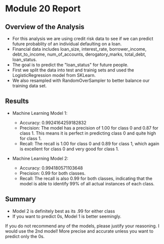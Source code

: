 # Module 20 Report

## Overview of the Analysis
* For this analysis we are using credit risk data to see if we can predict future probablity of an individual defaulting on a loan.
* Financial data includes loan_size,	interest_rate,	borrower_income,	debt_to_income,	num_of_accounts,	derogatory_marks,	total_debt,	loan_status.
* The goal is to predict the "loan_status" for future people.
* First we split the data into test and trainig sets and used the LogisticRegression model from SKLearn.
* We also resampled with RandomOverSampler to better balance our training data set.

## Results
* Machine Learning Model 1:
  * Accuracy: 0.9924164259182832
  * Precision: The model has a precision of 1.00 for class 0 and 0.87 for class 1. This means it is perfect in predicting class 0 and quite high for class 1.
  * Recall: The recall is 1.00 for class 0 and 0.89 for class 1, which again is excellent for class 0 and very good for class 1.

* Machine Learning Model 2:
  * Accuracy: 0.994180571103648
  * Precision: 0.99 for both classes.
  * Recall: The recall is also 0.99 for both classes, indicating that the model is able to identify 99% of all actual instances of each class.

## Summary
* Model 2 is definitely best as its .99 for either class
* If you want to predict 0s, Model 1 is better seemingly.

If you do not recommend any of the models, please justify your reasoning. I would use the 2nd model! More precise and accurate unless you want to predict only the 0s.
